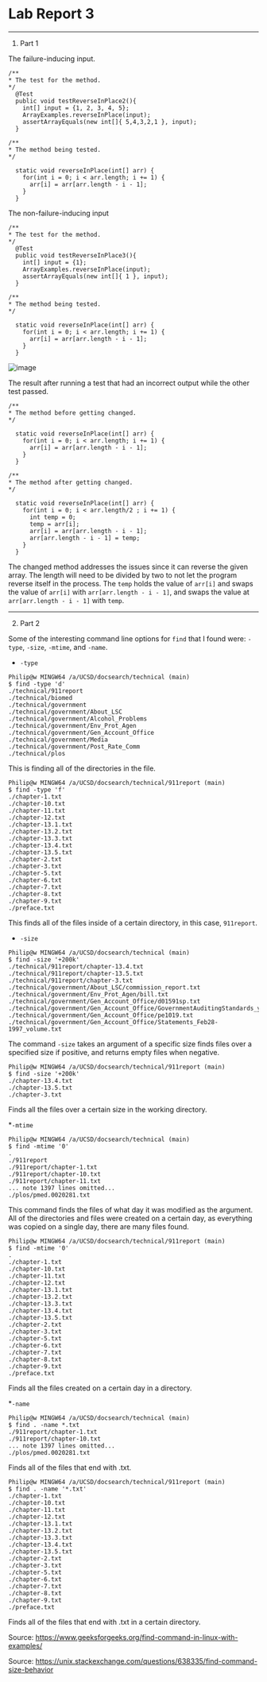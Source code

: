 # Lab Report 3	
---

1. Part 1

The failure-inducing input. 
```
/**
* The test for the method.
*/
  @Test
  public void testReverseInPlace2(){
    int[] input = {1, 2, 3, 4, 5};
    ArrayExamples.reverseInPlace(input);
    assertArrayEquals(new int[]{ 5,4,3,2,1 }, input);
  }

/**
* The method being tested. 
*/

  static void reverseInPlace(int[] arr) {
    for(int i = 0; i < arr.length; i += 1) {
      arr[i] = arr[arr.length - i - 1];
    }
  }
```

The non-failure-inducing input
```
/**
* The test for the method.
*/
  @Test
  public void testReverseInPlace3(){
    int[] input = {1};
    ArrayExamples.reverseInPlace(input);
    assertArrayEquals(new int[]{ 1 }, input);
  }

/**
* The method being tested. 
*/

  static void reverseInPlace(int[] arr) {
    for(int i = 0; i < arr.length; i += 1) {
      arr[i] = arr[arr.length - i - 1];
    }
  }
```

![image](https://github.com/Omeggos/cse15l-lab-reports/assets/105466539/f9449cdd-6e53-406b-b42e-3ce6b955d593)

The result after running a test that had an incorrect output while the other test passed. 

```
/**
* The method before getting changed.
*/

  static void reverseInPlace(int[] arr) {
    for(int i = 0; i < arr.length; i += 1) {
      arr[i] = arr[arr.length - i - 1];
    }
  }
```

```
/**
* The method after getting changed.
*/

  static void reverseInPlace(int[] arr) {
    for(int i = 0; i < arr.length/2 ; i += 1) {
      int temp = 0; 
      temp = arr[i];
      arr[i] = arr[arr.length - i - 1];
      arr[arr.length - i - 1] = temp;
    }
  }
```

The changed method addresses the issues since it can reverse the given array. The length will need to be divided by two to not let the program reverse itself in the process. The `temp` holds the value of `arr[i]` and swaps the value
of `arr[i]` with `arr[arr.length - i - 1]`, and swaps the value at `arr[arr.length - i - 1]` with `temp`.

---

2. Part 2

Some of the interesting command line options for `find` that I found were: `-type`, `-size`, `-mtime`, and `-name`.

* `-type`

```
Philip@w MINGW64 /a/UCSD/docsearch/technical (main)
$ find -type 'd'
./technical/911report
./technical/biomed
./technical/government
./technical/government/About_LSC       
./technical/government/Alcohol_Problems
./technical/government/Env_Prot_Agen     
./technical/government/Gen_Account_Office
./technical/government/Media
./technical/government/Post_Rate_Comm
./technical/plos
```

This is finding all of the directories in the file.

```
Philip@w MINGW64 /a/UCSD/docsearch/technical/911report (main)
$ find -type 'f'
./chapter-1.txt
./chapter-10.txt
./chapter-11.txt
./chapter-12.txt
./chapter-13.1.txt
./chapter-13.2.txt
./chapter-13.3.txt
./chapter-13.4.txt
./chapter-13.5.txt
./chapter-2.txt
./chapter-3.txt
./chapter-5.txt
./chapter-6.txt
./chapter-7.txt
./chapter-8.txt
./chapter-9.txt
./preface.txt
```

This finds all of the files inside of a certain directory, in this case, `911report`.


* `-size`

```
Philip@w MINGW64 /a/UCSD/docsearch/technical (main)
$ find -size '+200k'
./technical/911report/chapter-13.4.txt
./technical/911report/chapter-13.5.txt
./technical/911report/chapter-3.txt
./technical/government/About_LSC/commission_report.txt
./technical/government/Env_Prot_Agen/bill.txt
./technical/government/Gen_Account_Office/d01591sp.txt
./technical/government/Gen_Account_Office/GovernmentAuditingStandards_yb2002ed.txt
./technical/government/Gen_Account_Office/pe1019.txt
./technical/government/Gen_Account_Office/Statements_Feb28-1997_volume.txt
```

The command `-size` takes an argument of a specific size finds files over a specified size if positive, and returns empty files when negative. 

```
Philip@w MINGW64 /a/UCSD/docsearch/technical/911report (main)
$ find -size '+200k'
./chapter-13.4.txt
./chapter-13.5.txt
./chapter-3.txt
```
Finds all the files over a certain size in the working directory.


*`-mtime`

```
Philip@w MINGW64 /a/UCSD/docsearch/technical (main)
$ find -mtime '0' 
.
./911report
./911report/chapter-1.txt
./911report/chapter-10.txt
./911report/chapter-11.txt
... note 1397 lines omitted...
./plos/pmed.0020281.txt
```

This command finds the files of what day it was modified as the argument. All of the directories and files were created on a certain day, as everything was copied on a single day, there are many files found.

```
Philip@w MINGW64 /a/UCSD/docsearch/technical/911report (main)
$ find -mtime '0' 
.
./chapter-1.txt
./chapter-10.txt
./chapter-11.txt
./chapter-12.txt
./chapter-13.1.txt
./chapter-13.2.txt
./chapter-13.3.txt
./chapter-13.4.txt
./chapter-13.5.txt
./chapter-2.txt
./chapter-3.txt
./chapter-5.txt
./chapter-6.txt
./chapter-7.txt
./chapter-8.txt
./chapter-9.txt
./preface.txt
```

Finds all the files created on a certain day in a directory. 


*`-name`

```
Philip@w MINGW64 /a/UCSD/docsearch/technical (main)
$ find . -name *.txt
./911report/chapter-1.txt
./911report/chapter-10.txt
... note 1397 lines omitted...
./plos/pmed.0020281.txt
```

Finds all of the files that end with .txt. 

```
Philip@w MINGW64 /a/UCSD/docsearch/technical/911report (main)
$ find . -name '*.txt'
./chapter-1.txt
./chapter-10.txt
./chapter-11.txt
./chapter-12.txt
./chapter-13.1.txt
./chapter-13.2.txt
./chapter-13.3.txt
./chapter-13.4.txt
./chapter-13.5.txt
./chapter-2.txt
./chapter-3.txt
./chapter-5.txt
./chapter-6.txt
./chapter-7.txt
./chapter-8.txt
./chapter-9.txt
./preface.txt
```

Finds all of the files that end with .txt in a certain directory. 



Source: https://www.geeksforgeeks.org/find-command-in-linux-with-examples/

Source: https://unix.stackexchange.com/questions/638335/find-command-size-behavior
